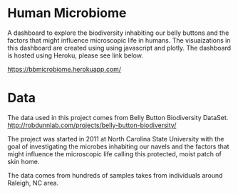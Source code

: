 # Human Microbiome
A dashboard to explore the biodiversity inhabiting our belly buttons and the factors that might influence microscopic life in humans. The visuaizations in this dashboard are created using using javascript and plotly. The dashboard is hosted using Heroku, please see link below.

https://bbmicrobiome.herokuapp.com/

# Data
The data used in this project comes from Belly Button Biodiversity DataSet. http://robdunnlab.com/projects/belly-button-biodiversity/
 
The project was started in 2011 at North Carolina State University with the goal of investigating the microbes inhabiting our navels and the factors that might influence the microscopic life calling this protected, moist patch of skin home.

The data comes from hundreds of samples takes from individuals around Raleigh, NC area.
